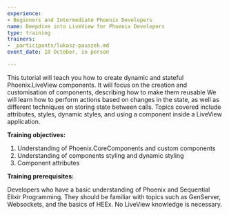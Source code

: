 ```yaml
---
experience:
- Beginners and Intermediate Phoenix Developers
name: Deepdive into LiveView for Phoenix Developers
type: training
trainers:
- _participants/lukasz-pauszek.md
event_date: 18 October, in person

---
```

This tutorial will teach you how to create dynamic and stateful Phoenix.LiveView components. It will focus on the creation and customisation of components, describing how to make them reusable We will learn how to perform actions based on changes in the state, as well as different techniques on storing state between calls. Topics covered include attributes, styles, dynamic styles, and using a component inside a LiveView application.

**Training objectives:**

1. Understanding of Phoenix.CoreComponents and custom components
2. Understanding of components styling and dynamic styling
3. Component attributes

**Training prerequisites:**

Developers who have a basic understanding of Phoenix and Sequential Elixir Programming. They should be familiar with topics such as GenServer, Websockets, and the basics of HEEx. No LiveView knowledge is necessary.